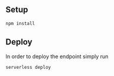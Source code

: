 ## Setup

```bash
npm install
```

## Deploy

In order to deploy the endpoint simply run

```bash
serverless deploy
```